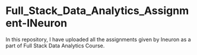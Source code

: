 # Full_Stack_Data_Analytics_Assignment-INeuron
In this repository, I have uploaded all the assignments given by Ineuron as a part of Full Stack Data Analytics Course.



